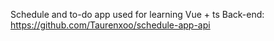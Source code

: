 Schedule and to-do app used for learning Vue + ts
Back-end: https://github.com/Taurenxoo/schedule-app-api

